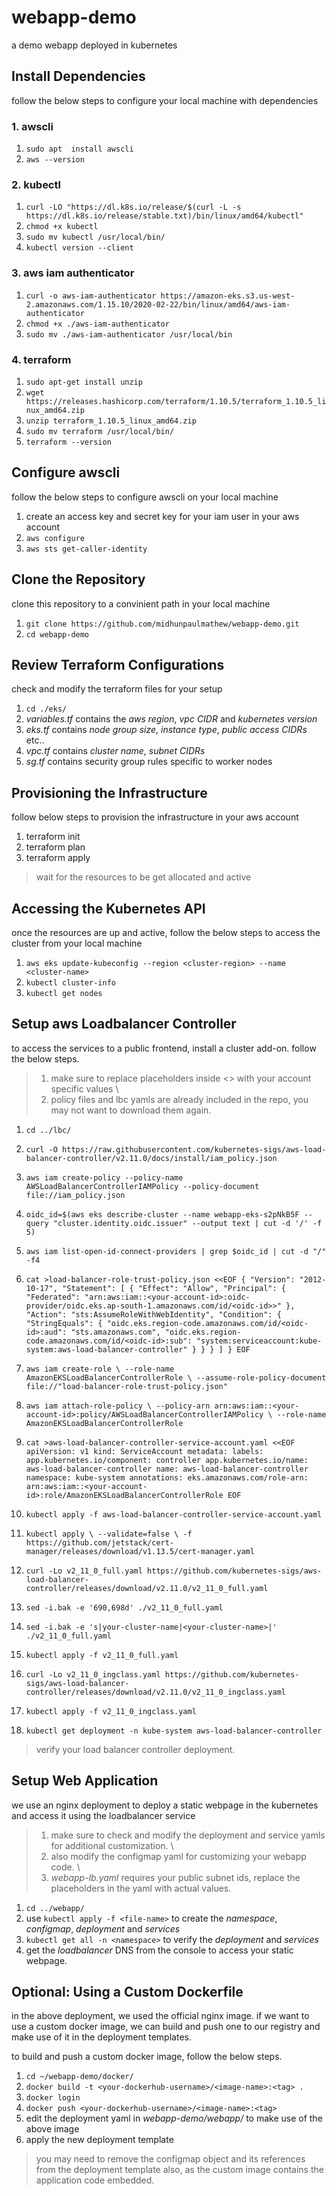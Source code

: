 # webapp-demo
a demo webapp deployed in kubernetes


## Install Dependencies

follow the below steps to configure your local machine with dependencies

### 1. awscli

1. ```sudo apt  install awscli```
2. ```aws --version```

### 2. kubectl

1. ```curl -LO "https://dl.k8s.io/release/$(curl -L -s https://dl.k8s.io/release/stable.txt)/bin/linux/amd64/kubectl"```
2. ```chmod +x kubectl```
3. ```sudo mv kubectl /usr/local/bin/```
4. ```kubectl version --client```

### 3. aws iam authenticator

1. ```curl -o aws-iam-authenticator https://amazon-eks.s3.us-west-2.amazonaws.com/1.15.10/2020-02-22/bin/linux/amd64/aws-iam-authenticator```
2. ```chmod +x ./aws-iam-authenticator```
3. ```sudo mv ./aws-iam-authenticator /usr/local/bin```

### 4. terraform

1. ```sudo apt-get install unzip```
2. ```wget https://releases.hashicorp.com/terraform/1.10.5/terraform_1.10.5_linux_amd64.zip```
3. ```unzip terraform_1.10.5_linux_amd64.zip```
4. ```sudo mv terraform /usr/local/bin/```
5. ```terraform --version```

## Configure awscli

follow the below steps to configure awscli on your local machine

1. create an access key and secret key for your iam user in your aws account
2. ```aws configure```
3. ```aws sts get-caller-identity```

## Clone the Repository

clone this repository to a convinient path in your local machine

1. ```git clone https://github.com/midhunpaulmathew/webapp-demo.git```
2. ```cd webapp-demo```

## Review Terraform Configurations

check and modify the terraform files for your setup

1. ```cd ./eks/```
2. *variables.tf* contains the *aws region*, *vpc CIDR* and *kubernetes version*
3. *eks.tf* contains *node group size*, *instance type*, *public access CIDRs* etc..
4. *vpc.tf* contains *cluster name*, *subnet CIDRs*
5. *sg.tf* contains security group rules specific to worker nodes

## Provisioning the Infrastructure

follow below steps to provision the infrastructure in your aws account

1. terraform init
2. terraform plan
3. terraform apply

>wait for the resources to be get allocated and active

## Accessing the Kubernetes API

once the resources are up and active, follow the below steps to access the cluster from your local machine

1. ```aws eks update-kubeconfig --region <cluster-region> --name <cluster-name>```
2. ```kubectl cluster-info```
3. ```kubectl get nodes```

## Setup aws Loadbalancer Controller

to access the services to a public frontend, install a cluster add-on. follow the below steps.
> 1. make sure to replace placeholders inside <> with your account specific values \
> 2. policy files and lbc yamls are already included in the repo, you may not want to download them again.

1. ```cd ../lbc/```
2. ```curl -O https://raw.githubusercontent.com/kubernetes-sigs/aws-load-balancer-controller/v2.11.0/docs/install/iam_policy.json```

3. ```aws iam create-policy --policy-name AWSLoadBalancerControllerIAMPolicy --policy-document file://iam_policy.json```
	
4. ```oidc_id=$(aws eks describe-cluster --name webapp-eks-s2pNkB5F --query "cluster.identity.oidc.issuer" --output text | cut -d '/' -f 5)```

5. ```aws iam list-open-id-connect-providers | grep $oidc_id | cut -d "/" -f4```

6. `cat >load-balancer-role-trust-policy.json <<EOF
{
    "Version": "2012-10-17",
    "Statement": [
        {
            "Effect": "Allow",
            "Principal": {
                "Federated": "arn:aws:iam::<your-account-id>:oidc-provider/oidc.eks.ap-south-1.amazonaws.com/id/<oidc-id>>"
            },
            "Action": "sts:AssumeRoleWithWebIdentity",
            "Condition": {
                "StringEquals": {
                    "oidc.eks.region-code.amazonaws.com/id/<oidc-id>:aud": "sts.amazonaws.com",
                    "oidc.eks.region-code.amazonaws.com/id/<oidc-id>:sub": "system:serviceaccount:kube-system:aws-load-balancer-controller"
                }
            }
        }
    ]
}
EOF`
7. `aws iam create-role \
  --role-name AmazonEKSLoadBalancerControllerRole \
  --assume-role-policy-document file://"load-balancer-role-trust-policy.json"`

8. `aws iam attach-role-policy \
  --policy-arn arn:aws:iam::<your-account-id>:policy/AWSLoadBalancerControllerIAMPolicy \
  --role-name AmazonEKSLoadBalancerControllerRole`

9. `cat >aws-load-balancer-controller-service-account.yaml <<EOF
apiVersion: v1
kind: ServiceAccount
metadata:
  labels:
    app.kubernetes.io/component: controller
    app.kubernetes.io/name: aws-load-balancer-controller
  name: aws-load-balancer-controller
  namespace: kube-system
  annotations:
    eks.amazonaws.com/role-arn: arn:aws:iam::<your-account-id>:role/AmazonEKSLoadBalancerControllerRole
EOF`

10. ```kubectl apply -f aws-load-balancer-controller-service-account.yaml```
11. `kubectl apply \
    --validate=false \
    -f https://github.com/jetstack/cert-manager/releases/download/v1.13.5/cert-manager.yaml`
12. ```curl -Lo v2_11_0_full.yaml https://github.com/kubernetes-sigs/aws-load-balancer-controller/releases/download/v2.11.0/v2_11_0_full.yaml```
13. ```sed -i.bak -e '690,698d' ./v2_11_0_full.yaml```
14. ```sed -i.bak -e 's|your-cluster-name|<your-cluster-name>|' ./v2_11_0_full.yaml```
15. ```kubectl apply -f v2_11_0_full.yaml```
16. ```curl -Lo v2_11_0_ingclass.yaml https://github.com/kubernetes-sigs/aws-load-balancer-controller/releases/download/v2.11.0/v2_11_0_ingclass.yaml```
17. ```kubectl apply -f v2_11_0_ingclass.yaml```
18. ```kubectl get deployment -n kube-system aws-load-balancer-controller```

> verify your load balancer controller deployment.

## Setup Web Application


we use an nginx deployment to deploy a static webpage in the kubernetes and access it using the loadbalancer service

> 1. make sure to check and modify the deployment and service yamls for additional customization. \
> 2. also modify the configmap yaml for customizing your webapp code. \
> 3. *webapp-lb.yaml* requires your public subnet ids, replace the placeholders in the yaml with actual values.

1. ```cd ../webapp/```
2. use ```kubectl apply -f <file-name>``` to create the *namespace*, *configmap*, *deployment* and *services*
3. ```kubectl get all -n <namespace>``` to verify the *deployment* and *services*
4. get the *loadbalancer* DNS from the console to access your static webpage.

## Optional: Using a Custom Dockerfile

in the above deployment, we used the official nginx image. if we want to use a custom docker image, we can build and push one to our registry and make use of it in the deployment templates.

to build and push a custom docker image, follow the below steps.

1. ```cd ~/webapp-demo/docker/```
2. ```docker build -t <your-dockerhub-username>/<image-name>:<tag> .```
3. ```docker login```
4. ```docker push <your-dockerhub-username>/<image-name>:<tag>```
5. edit the deployment yaml in *webapp-demo/webapp/* to make use of the above image
6. apply the new deployment template

> you may need to remove the configmap object and its references from the deployment template also, as the custom image contains the application code embedded.